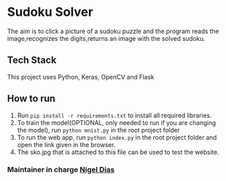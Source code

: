 # Sudoku Solver

The aim is to click a picture of a sudoku puzzle and the program reads the image,recognizes the digits,returns an image with the solved sudoku.

## Tech Stack

This project uses Python, Keras, OpenCV and Flask

## How to run

1. Run `pip install -r requirements.txt` to install all required libraries.
2. To train the model(OPTIONAL, only needed to run if you are changing the model), run `python mnist.py` in the root project folder
3. To run the web app, run `python index.py` in the root project folder and open the link given in the browser.
4. The sko.jpg that is attached to this file can be used to test the website.

### Maintainer in charge [Nigel Dias](https://github.com/nigeldias27)

